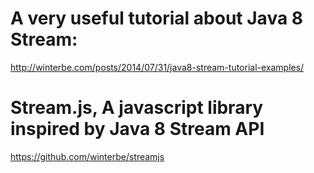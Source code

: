 # A very useful tutorial about Java 8 Stream:

http://winterbe.com/posts/2014/07/31/java8-stream-tutorial-examples/

# Stream.js, A javascript library inspired by Java 8 Stream API

https://github.com/winterbe/streamjs